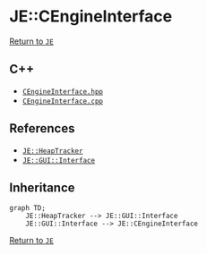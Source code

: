 # JE::CEngineInterface

[Return to `JE`](/docs/je.md)

## C++

- [`CEngineInterface.hpp`](/src/je/CEngineInterface.hpp)
- [`CEngineInterface.cpp`](/src/je/CEngineInterface.cpp)

## References

- [`JE::HeapTracker`](/docs/je/HeapTracker.md)
- [`JE::GUI::Interface`](/docs/je/GUI/Interface.md)

## Inheritance

```mermaid
graph TD;
    JE::HeapTracker --> JE::GUI::Interface
    JE::GUI::Interface --> JE::CEngineInterface
```

[Return to `JE`](/docs/je.md)